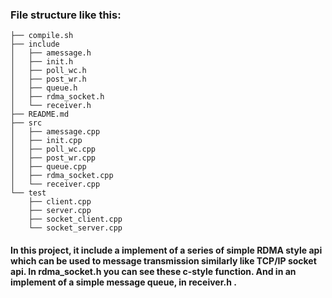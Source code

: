 ### File structure like this: 

```
├── compile.sh
├── include
│   ├── amessage.h
│   ├── init.h
│   ├── poll_wc.h
│   ├── post_wr.h
│   ├── queue.h
│   ├── rdma_socket.h
│   └── receiver.h
├── README.md
├── src
│   ├── amessage.cpp
│   ├── init.cpp
│   ├── poll_wc.cpp
│   ├── post_wr.cpp
│   ├── queue.cpp
│   ├── rdma_socket.cpp
│   └── receiver.cpp
└── test
	├── client.cpp
	├── server.cpp
	├── socket_client.cpp
	└── socket_server.cpp
```

#### In this project, it include a implement of a series of simple RDMA style api which can be used to message transmission similarly like TCP/IP socket api. In rdma_socket.h you can see these c-style function. And in an implement of a simple message queue, in receiver.h .

